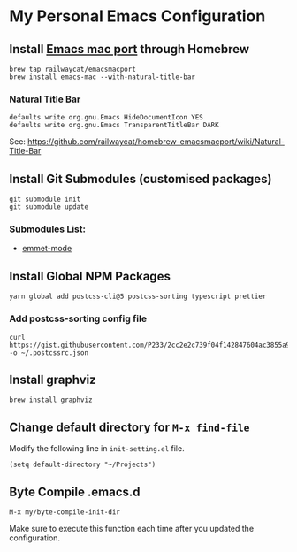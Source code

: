 # My Personal Emacs Configuration

## Install [Emacs mac port](https://github.com/railwaycat/homebrew-emacsmacport) through Homebrew

```
brew tap railwaycat/emacsmacport
brew install emacs-mac --with-natural-title-bar
```

### Natural Title Bar

```
defaults write org.gnu.Emacs HideDocumentIcon YES
defaults write org.gnu.Emacs TransparentTitleBar DARK
```

See: https://github.com/railwaycat/homebrew-emacsmacport/wiki/Natural-Title-Bar

## Install Git Submodules (customised packages)

```
git submodule init
git submodule update
```

### Submodules List:

- [emmet-mode](https://github.com/P233/emmet-mode)

## Install Global NPM Packages

```
yarn global add postcss-cli@5 postcss-sorting typescript prettier
```

### Add postcss-sorting config file

```
curl https://gist.githubusercontent.com/P233/2cc2e2c739f04f142847604ac3855a94/raw/.postcssrc.json -o ~/.postcssrc.json
```

## Install graphviz

```
brew install graphviz
```

## Change default directory for `M-x find-file`

Modify the following line in `init-setting.el` file.

```
(setq default-directory "~/Projects")
```

## Byte Compile .emacs.d

```
M-x my/byte-compile-init-dir
```

Make sure to execute this function each time after you updated the configuration.
